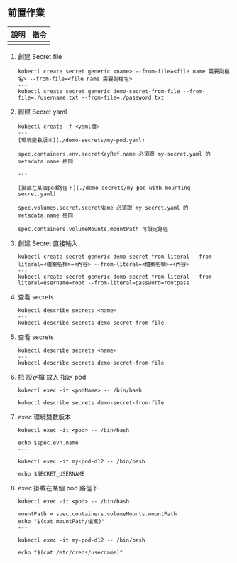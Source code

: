## 前置作業

| 說明 | 指令 |
| ---- | ---- |
|      |      |

1. 創建 Secret file
    ```
    kubectl create secret generic <name> --from-file=<file name 需要副檔名> --from-file=<file name 需要副檔名>
    ---
    kubectl create secret generic demo-secret-from-file --from-file=./username.txt --from-file=./password.txt
    ```
1. 創建 Secret yaml

    ```
    kubectl create -f <yaml檔>
    ---
    [環境變數版本](./demo-secrets/my-pod.yaml)

    spec.containers.env.secretKeyRef.name 必須跟 my-secret.yaml 的 metadata.name 相同

    ---

    [掛載在某個pod路徑下](./demo-secrets/my-pod-with-mounting-secret.yaml)

    spec.volumes.secret.secretName 必須跟 my-secret.yaml 的 metadata.name 相同

    spec.containers.volumeMounts.mountPath 可設定路徑

    ```

1. 創建 Secret 直接輸入

    ```
    kubectl create secret generic demo-secret-from-literal --from-literal=<檔案名稱>=<內容> --from-literal=<檔案名稱>=<內容>
    ---
    kubectl create secret generic demo-secret-from-literal --from-literal=username=root --from-literal=password=rootpass
    ```

1. 查看 secrets

    ```
    kubectl describe secrets <name>
    ---
    kubectl describe secrets demo-secret-from-file
    ```

1. 查看 secrets

    ```
    kubectl describe secrets <name>
    ---
    kubectl describe secrets demo-secret-from-file
    ```

1. 把 設定檔 放入 指定 pod

    ```
    kubectl exec -it <podName> -- /bin/bash
    ---
    kubectl describe secrets demo-secret-from-file
    ```

1. exec 環境變數版本

    ```
    kubectl exec -it <pod> -- /bin/bash

    echo $spec.evn.name
    ---

    kubectl exec -it my-pod-d12 -- /bin/bash

    echo $SECRET_USERNAME

    ```

1. exec 掛載在某個 pod 路徑下

    ```
    kubectl exec -it <pod> -- /bin/bash

    mountPath = spec.containers.volumeMounts.mountPath
    echo "$(cat mountPath/檔案)"
    ---

    kubectl exec -it my-pod-d12 -- /bin/bash

    echo "$(cat /etc/creds/username)"

    ```
